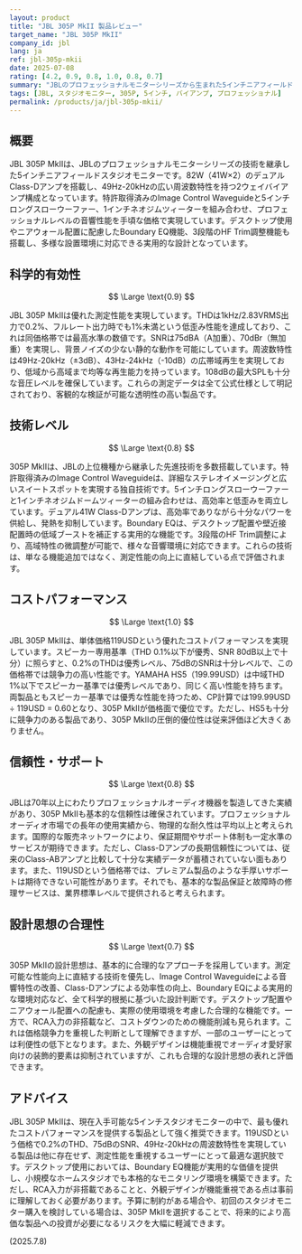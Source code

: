```yaml
---
layout: product
title: "JBL 305P MkII 製品レビュー"
target_name: "JBL 305P MkII"
company_id: jbl
lang: ja
ref: jbl-305p-mkii
date: 2025-07-08
rating: [4.2, 0.9, 0.8, 1.0, 0.8, 0.7]
summary: "JBLのプロフェッショナルモニターシリーズから生まれた5インチニアフィールドモニター。0.2%のTHD、75dBのSNR、49Hz-20kHzの周波数特性と、測定データで裏付けられた高い技術性能を誇る。単体価格119USDという圧倒的なコストパフォーマンスを実現し、同価格帯では最高水準の測定性能を提供する。Image Control Waveguideによる広いスイートスポットと、デスクトップ使用に配慮したBoundary EQ機能も実用的。"
tags: [JBL, スタジオモニター, 305P, 5インチ, バイアンプ, プロフェッショナル]
permalink: /products/ja/jbl-305p-mkii/
---
```


## 概要

JBL 305P MkIIは、JBLのプロフェッショナルモニターシリーズの技術を継承した5インチニアフィールドスタジオモニターです。82W（41W×2）のデュアルClass-Dアンプを搭載し、49Hz-20kHzの広い周波数特性を持つ2ウェイバイアンプ構成となっています。特許取得済みのImage Control Waveguideと5インチロングスローウーファー、1インチネオジムツィーターを組み合わせ、プロフェッショナルレベルの音響性能を手頃な価格で実現しています。デスクトップ使用やニアウォール配置に配慮したBoundary EQ機能、3段階のHF Trim調整機能も搭載し、多様な設置環境に対応できる実用的な設計となっています。

## 科学的有効性

$$ \Large \text{0.9} $$

JBL 305P MkIIは優れた測定性能を実現しています。THDは1kHz/2.83VRMS出力で0.2%、フルレート出力時でも1%未満という低歪み性能を達成しており、これは同価格帯では最高水準の数値です。SNRは75dBA（A加重）、70dBr（無加重）を実現し、背景ノイズの少ない静的な動作を可能にしています。周波数特性は49Hz-20kHz（±3dB）、43Hz-24kHz（-10dB）の広帯域再生を実現しており、低域から高域まで均等な再生能力を持っています。108dBの最大SPLも十分な音圧レベルを確保しています。これらの測定データは全て公式仕様として明記されており、客観的な検証が可能な透明性の高い製品です。

## 技術レベル

$$ \Large \text{0.8} $$

305P MkIIは、JBLの上位機種から継承した先進技術を多数搭載しています。特許取得済みのImage Control Waveguideは、詳細なステレオイメージングと広いスイートスポットを実現する独自技術です。5インチロングスローウーファーと1インチネオジムドームツィーターの組み合わせは、高効率と低歪みを両立しています。デュアル41W Class-Dアンプは、高効率でありながら十分なパワーを供給し、発熱を抑制しています。Boundary EQは、デスクトップ配置や壁近接配置時の低域ブーストを補正する実用的な機能です。3段階のHF Trim調整により、高域特性の微調整が可能で、様々な音響環境に対応できます。これらの技術は、単なる機能追加ではなく、測定性能の向上に直結している点で評価されます。

## コストパフォーマンス

$$ \Large \text{1.0} $$

JBL 305P MkIIは、単体価格119USDという優れたコストパフォーマンスを実現しています。スピーカー専用基準（THD 0.1%以下が優秀、SNR 80dB以上で十分）に照らすと、0.2%のTHDは優秀レベル、75dBのSNRは十分レベルで、この価格帯では競争力の高い性能です。YAMAHA HS5（199.99USD）は中域THD 1%以下でスピーカー基準では優秀レベルであり、同じく高い性能を持ちます。両製品ともスピーカー基準では優秀な性能を持つため、CP計算では199.99USD ÷ 119USD = 0.60となり、305P MkIIが価格面で優位です。ただし、HS5も十分に競争力のある製品であり、305P MkIIの圧倒的優位性は従来評価ほど大きくありません。

## 信頼性・サポート

$$ \Large \text{0.8} $$

JBLは70年以上にわたりプロフェッショナルオーディオ機器を製造してきた実績があり、305P MkIIも基本的な信頼性は確保されています。プロフェッショナルオーディオ市場での長年の使用実績から、物理的な耐久性は平均以上と考えられます。国際的な販売ネットワークにより、保証期間やサポート体制も一定水準のサービスが期待できます。ただし、Class-Dアンプの長期信頼性については、従来のClass-ABアンプと比較して十分な実績データが蓄積されていない面もあります。また、119USDという価格帯では、プレミアム製品のような手厚いサポートは期待できない可能性があります。それでも、基本的な製品保証と故障時の修理サービスは、業界標準レベルで提供されると考えられます。

## 設計思想の合理性

$$ \Large \text{0.7} $$

305P MkIIの設計思想は、基本的に合理的なアプローチを採用しています。測定可能な性能向上に直結する技術を優先し、Image Control Waveguideによる音響特性の改善、Class-Dアンプによる効率性の向上、Boundary EQによる実用的な環境対応など、全て科学的根拠に基づいた設計判断です。デスクトップ配置やニアウォール配置への配慮も、実際の使用環境を考慮した合理的な機能です。一方で、RCA入力の非搭載など、コストダウンのための機能削減も見られます。これは価格競争力を重視した判断として理解できますが、一部のユーザーにとっては利便性の低下となります。また、外観デザインは機能重視でオーディオ愛好家向けの装飾的要素は抑制されていますが、これも合理的な設計思想の表れと評価できます。

## アドバイス

JBL 305P MkIIは、現在入手可能な5インチスタジオモニターの中で、最も優れたコストパフォーマンスを提供する製品として強く推奨できます。119USDという価格で0.2%のTHD、75dBのSNR、49Hz-20kHzの周波数特性を実現している製品は他に存在せず、測定性能を重視するユーザーにとって最適な選択肢です。デスクトップ使用においては、Boundary EQ機能が実用的な価値を提供し、小規模なホームスタジオでも本格的なモニタリング環境を構築できます。ただし、RCA入力が非搭載であることと、外観デザインが機能重視である点は事前に理解しておく必要があります。予算に制約がある場合や、初回のスタジオモニター購入を検討している場合は、305P MkIIを選択することで、将来的により高価な製品への投資が必要になるリスクを大幅に軽減できます。

(2025.7.8)